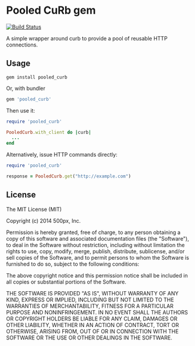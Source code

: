 Pooled CuRb gem
===============

[![Build Status](https://semaphoreapp.com/api/v1/projects/1ccb4290-c2ab-4124-a088-c30389f1cc33/277526/badge.png)](https://semaphoreapp.com/cdmicacc/pooled_curb)

A simple wrapper around curb to provide a pool of reusable HTTP connections.

Usage
-----

```
gem install pooled_curb
```

Or, with bundler

```ruby
gem 'pooled_curb'
```

Then use it:

```ruby
require 'pooled_curb'

PooledCurb.with_client do |curb|
  ...
end
```

Alternatively, issue HTTP commands directly:

```ruby
require 'pooled_curb'

response = PooledCurb.get("http://example.com")
```

License
-------

The MIT License (MIT)

Copyright (c) 2014 500px, Inc.

Permission is hereby granted, free of charge, to any person obtaining a copy
of this software and associated documentation files (the "Software"), to deal
in the Software without restriction, including without limitation the rights
to use, copy, modify, merge, publish, distribute, sublicense, and/or sell
copies of the Software, and to permit persons to whom the Software is
furnished to do so, subject to the following conditions:

The above copyright notice and this permission notice shall be included in
all copies or substantial portions of the Software.

THE SOFTWARE IS PROVIDED "AS IS", WITHOUT WARRANTY OF ANY KIND, EXPRESS OR
IMPLIED, INCLUDING BUT NOT LIMITED TO THE WARRANTIES OF MERCHANTABILITY,
FITNESS FOR A PARTICULAR PURPOSE AND NONINFRINGEMENT. IN NO EVENT SHALL THE
AUTHORS OR COPYRIGHT HOLDERS BE LIABLE FOR ANY CLAIM, DAMAGES OR OTHER
LIABILITY, WHETHER IN AN ACTION OF CONTRACT, TORT OR OTHERWISE, ARISING FROM,
OUT OF OR IN CONNECTION WITH THE SOFTWARE OR THE USE OR OTHER DEALINGS IN
THE SOFTWARE.
